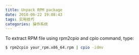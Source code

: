 ```yaml
---
title: Unpack RPM package
date: 2018-06-22 19:08:43
tags: 实用技巧
categories: 操作系统
---
```


To extract RPM file using rpm2cpio and cpio command, type:

```bash
$ rpm2cpio your_rpm.x86_64.rpm | cpio -idmv
```